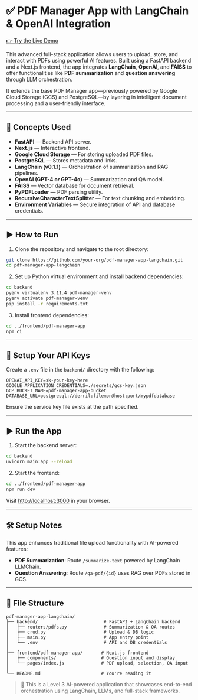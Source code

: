 # ✅ PDF Manager App with LangChain & OpenAI Integration

[👉 Try the Live Demo](https://pdf-manager-app.vercel.app/)

This advanced full-stack application allows users to upload, store, and interact with PDFs using powerful AI features. Built using a FastAPI backend and a Next.js frontend, the app integrates **LangChain**, **OpenAI**, and **FAISS** to offer functionalities like **PDF summarization** and **question answering** through LLM orchestration.

It extends the base PDF Manager app—previously powered by Google Cloud Storage (GCS) and PostgreSQL—by layering in intelligent document processing and a user-friendly interface.

---

## 🧩 Concepts Used

- **FastAPI** — Backend API server.
- **Next.js** — Interactive frontend.
- **Google Cloud Storage** — For storing uploaded PDF files.
- **PostgreSQL** — Stores metadata and links.
- **LangChain (v0.1.1)** — Orchestration of summarization and RAG pipelines.
- **OpenAI (GPT-4 or GPT-4o)** — Summarization and QA model.
- **FAISS** — Vector database for document retrieval.
- **PyPDFLoader** — PDF parsing utility.
- **RecursiveCharacterTextSplitter** — For text chunking and embedding.
- **Environment Variables** — Secure integration of API and database credentials.

---

## ▶️ How to Run

1. Clone the repository and navigate to the root directory:

```bash
git clone https://github.com/your-org/pdf-manager-app-langchain.git
cd pdf-manager-app-langchain
```

2. Set up Python virtual environment and install backend dependencies:

```bash
cd backend
pyenv virtualenv 3.11.4 pdf-manager-venv
pyenv activate pdf-manager-venv
pip install -r requirements.txt
```

3. Install frontend dependencies:

```bash
cd ../frontend/pdf-manager-app
npm ci
```

---

## 🔐 Setup Your API Keys

Create a `.env` file in the `backend/` directory with the following:

```env
OPENAI_API_KEY=sk-your-key-here
GOOGLE_APPLICATION_CREDENTIALS=./secrets/gcs-key.json
GCP_BUCKET_NAME=pdf-manager-app-bucket
DATABASE_URL=postgresql://derril:filemon@host:port/mypdfdatabase
```

Ensure the service key file exists at the path specified.

---

## ▶️ Run the App

1. Start the backend server:

```bash
cd backend
uvicorn main:app --reload
```

2. Start the frontend:

```bash
cd ../frontend/pdf-manager-app
npm run dev
```

Visit [http://localhost:3000](http://localhost:3000) in your browser.

---

## 🛠️ Setup Notes

This app enhances traditional file upload functionality with AI-powered features:

- **PDF Summarization**: Route `/summarize-text` powered by LangChain LLMChain.
- **Question Answering**: Route `/qa-pdf/{id}` uses RAG over PDFs stored in GCS.

---

## 📁 File Structure

```text
pdf-manager-app-langchain/
├── backend/                         # FastAPI + LangChain backend
│   ├── routers/pdfs.py              # Summarization & QA routes
│   ├── crud.py                      # Upload & DB logic
│   ├── main.py                      # App entry point
│   └── .env                         # API and DB credentials
│
├── frontend/pdf-manager-app/       # Next.js frontend
│   ├── components/                 # Question input and display
│   └── pages/index.js              # PDF upload, selection, QA input
│
└── README.md                       # You're reading it
```

> 📌 This is a Level 3 AI-powered application that showcases end-to-end orchestration using LangChain, LLMs, and full-stack frameworks.
